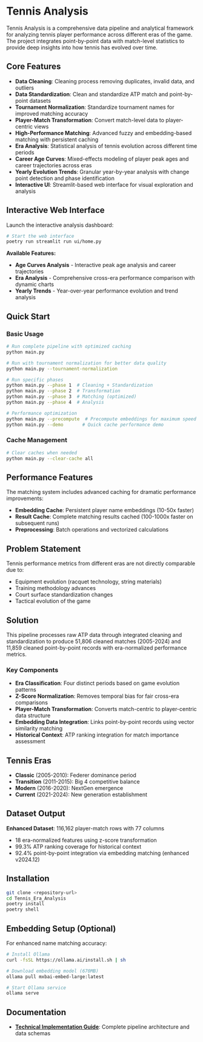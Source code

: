 # Tennis Analysis

Tennis Analysis is a comprehensive data pipeline and analytical framework for analyzing tennis player performance across different eras of the game. The project integrates point-by-point data with match-level statistics to provide deep insights into how tennis has evolved over time.

## Core Features

- **Data Cleaning**: Cleaning process removing duplicates, invalid data, and outliers
- **Data Standardization**: Clean and standardize ATP match and point-by-point datasets
- **Tournament Normalization**: Standardize tournament names for improved matching accuracy
- **Player-Match Transformation**: Convert match-level data to player-centric views
- **High-Performance Matching**: Advanced fuzzy and embedding-based matching with persistent caching
- **Era Analysis**: Statistical analysis of tennis evolution across different time periods
- **Career Age Curves**: Mixed-effects modeling of player peak ages and career trajectories across eras
- **Yearly Evolution Trends**: Granular year-by-year analysis with change point detection and phase identification
- **Interactive UI**: Streamlit-based web interface for visual exploration and analysis

## Interactive Web Interface

Launch the interactive analysis dashboard:

```bash
# Start the web interface
poetry run streamlit run ui/home.py
```

**Available Features:**
- **Age Curves Analysis** - Interactive peak age analysis and career trajectories
- **Era Analysis** - Comprehensive cross-era performance comparison with dynamic charts
- **Yearly Trends** - Year-over-year performance evolution and trend analysis

## Quick Start

### Basic Usage
```bash
# Run complete pipeline with optimized caching
python main.py

# Run with tournament normalization for better data quality
python main.py --tournament-normalization

# Run specific phases
python main.py --phase 1  # Cleaning + Standardization
python main.py --phase 2  # Transformation  
python main.py --phase 3  # Matching (optimized)
python main.py --phase 4  # Analysis

# Performance optimization
python main.py --precompute  # Precompute embeddings for maximum speed
python main.py --demo       # Quick cache performance demo
```

### Cache Management
```bash
# Clear caches when needed
python main.py --clear-cache all
```

## Performance Features

The matching system includes advanced caching for dramatic performance improvements:

- **Embedding Cache**: Persistent player name embeddings (10-50x faster)
- **Result Cache**: Complete matching results cached (100-1000x faster on subsequent runs)
- **Preprocessing**: Batch operations and vectorized calculations

## Problem Statement

Tennis performance metrics from different eras are not directly comparable due to:
- Equipment evolution (racquet technology, string materials)
- Training methodology advances
- Court surface standardization changes
- Tactical evolution of the game

## Solution

This pipeline processes raw ATP data through integrated cleaning and standardization to produce 51,806 cleaned matches (2005-2024) and 11,859 cleaned point-by-point records with era-normalized performance metrics.

### Key Components
- **Era Classification**: Four distinct periods based on game evolution patterns
- **Z-Score Normalization**: Removes temporal bias for fair cross-era comparisons
- **Player-Match Transformation**: Converts match-centric to player-centric data structure
- **Embedding Data Integration**: Links point-by-point records using vector similarity matching
- **Historical Context**: ATP ranking integration for match importance assessment

## Tennis Eras

- **Classic** (2005-2010): Federer dominance period
- **Transition** (2011-2015): Big 4 competitive balance
- **Modern** (2016-2020): NextGen emergence
- **Current** (2021-2024): New generation establishment

## Dataset Output

**Enhanced Dataset**: 116,162 player-match rows with 77 columns
- 18 era-normalized features using z-score transformation
- 99.3% ATP ranking coverage for historical context
- 92.4% point-by-point integration via embedding matching (enhanced v2024.12)

## Installation

```bash
git clone <repository-url>
cd Tennis_Era_Analysis
poetry install
poetry shell
```

## Embedding Setup (Optional)

For enhanced name matching accuracy:

```bash
# Install Ollama
curl -fsSL https://ollama.ai/install.sh | sh

# Download embedding model (670MB)
ollama pull mxbai-embed-large:latest

# Start Ollama service
ollama serve
```

## Documentation

- **[Technical Implementation Guide](docs/technical-implementation.md)**: Complete pipeline architecture and data schemas